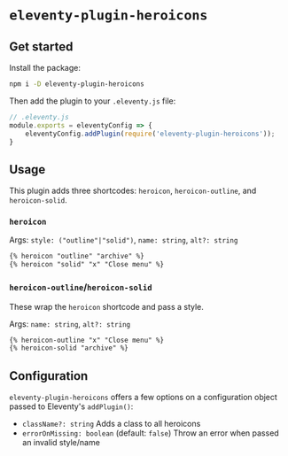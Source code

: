 # `eleventy-plugin-heroicons`

## Get started

Install the package:

```sh
npm i -D eleventy-plugin-heroicons
```

Then add the plugin to your `.eleventy.js` file:

```js
// .eleventy.js
module.exports = eleventyConfig => {
    eleventyConfig.addPlugin(require('eleventy-plugin-heroicons'));
}
```

## Usage

This plugin adds three shortcodes: `heroicon`, `heroicon-outline`, and `heroicon-solid`.

### `heroicon`

Args: `style: ("outline"|"solid")`, `name: string`, `alt?: string`

```md
{% heroicon "outline" "archive" %}
{% heroicon "solid" "x" "Close menu" %}
```

### `heroicon-outline`/`heroicon-solid`

These wrap the `heroicon` shortcode and pass a style.

Args: `name: string`, `alt?: string`

```md
{% heroicon-outline "x" "Close menu" %}
{% heroicon-solid "archive" %}
```

## Configuration

`eleventy-plugin-heroicons` offers a few options on a configuration object passed to Eleventy's `addPlugin()`:

- `className?: string` Adds a class to all heroicons
- `errorOnMissing: boolean` (default: `false`) Throw an error when passed an invalid style/name
